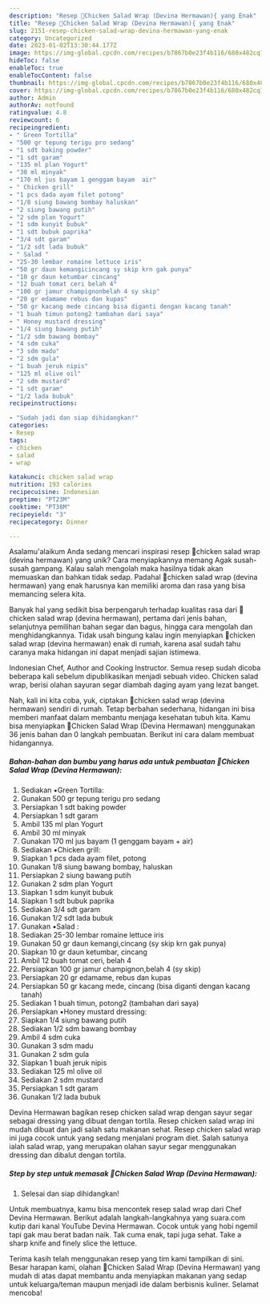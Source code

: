 ```yaml
---
description: "Resep 🥬Chicken Salad Wrap (Devina Hermawan){ yang Enak"
title: "Resep 🥬Chicken Salad Wrap (Devina Hermawan){ yang Enak"
slug: 2151-resep-chicken-salad-wrap-devina-hermawan-yang-enak
category: Uncategorized
date: 2023-01-02T13:30:44.177Z
image: https://img-global.cpcdn.com/recipes/b7867b0e23f4b116/680x482cq70/chicken-salad-wrap-devina-hermawan-foto-resep-utama.jpg
hideToc: false
enableToc: true
enableTocContent: false
thumbnail: https://img-global.cpcdn.com/recipes/b7867b0e23f4b116/680x482cq70/chicken-salad-wrap-devina-hermawan-foto-resep-utama.jpg
cover: https://img-global.cpcdn.com/recipes/b7867b0e23f4b116/680x482cq70/chicken-salad-wrap-devina-hermawan-foto-resep-utama.jpg
author: Admin
authorAv: notfound
ratingvalue: 4.8
reviewcount: 6
recipeingredient:
- " Green Tortilla"
- "500 gr tepung terigu pro sedang"
- "1 sdt baking powder"
- "1 sdt garam"
- "135 ml plan Yogurt"
- "30 ml minyak"
- "170 ml jus bayam 1 genggam bayam  air"
- " Chicken grill"
- "1 pcs dada ayam filet potong"
- "1/8 siung bawang bombay haluskan"
- "2 siung bawang putih"
- "2 sdm plan Yogurt"
- "1 sdm kunyit bubuk"
- "1 sdt bubuk paprika"
- "3/4 sdt garam"
- "1/2 sdt lada bubuk"
- " Salad "
- "25-30 lembar romaine lettuce iris"
- "50 gr daun kemangicincang sy skip krn gak punya"
- "10 gr daun ketumbar cincang"
- "12 buah tomat ceri belah 4"
- "100 gr jamur champignonbelah 4 sy skip"
- "20 gr edamame rebus dan kupas"
- "50 gr kacang mede cincang bisa diganti dengan kacang tanah"
- "1 buah timun potong2 tambahan dari saya"
- " Honey mustard dressing"
- "1/4 siung bawang putih"
- "1/2 sdm bawang bombay"
- "4 sdm cuka"
- "3 sdm madu"
- "2 sdm gula"
- "1 buah jeruk nipis"
- "125 ml olive oil"
- "2 sdm mustard"
- "1 sdt garam"
- "1/2 lada bubuk"
recipeinstructions:

- "Sudah jadi dan siap dihidangkan!"
categories:
- Resep
tags:
- chicken
- salad
- wrap

katakunci: chicken salad wrap 
nutrition: 193 calories
recipecuisine: Indonesian
preptime: "PT23M"
cooktime: "PT38M"
recipeyield: "3"
recipecategory: Dinner

---
```



Asalamu'alaikum Anda sedang mencari inspirasi resep 🥬chicken salad wrap (devina hermawan) yang unik? Cara menyiapkannya memang Agak susah-susah gampang. Kalau salah mengolah maka hasilnya tidak akan memuaskan dan bahkan tidak sedap. Padahal 🥬chicken salad wrap (devina hermawan) yang enak harusnya kan memiliki aroma dan rasa yang bisa memancing selera kita.


Banyak hal yang sedikit bisa berpengaruh terhadap kualitas rasa dari 🥬chicken salad wrap (devina hermawan), pertama dari jenis bahan, selanjutnya pemilihan bahan segar dan bagus, hingga cara mengolah dan menghidangkannya. Tidak usah bingung kalau ingin menyiapkan 🥬chicken salad wrap (devina hermawan) enak di rumah, karena asal sudah tahu caranya maka hidangan ini dapat menjadi sajian istimewa.

Indonesian Chef, Author and Cooking Instructor. Semua resep sudah dicoba beberapa kali sebelum dipublikasikan menjadi sebuah video. Chicken salad wrap, berisi olahan sayuran segar diambah daging ayam yang lezat banget.


Nah, kali ini kita coba, yuk, ciptakan 🥬chicken salad wrap (devina hermawan) sendiri di rumah. Tetap berbahan sederhana, hidangan ini bisa memberi manfaat dalam membantu menjaga kesehatan tubuh kita. Kamu bisa menyiapkan 🥬Chicken Salad Wrap (Devina Hermawan) menggunakan 36 jenis bahan dan 0 langkah pembuatan. Berikut ini cara dalam membuat hidangannya.

<!--inarticleads1-->

##### Bahan-bahan dan bumbu yang harus ada untuk pembuatan 🥬Chicken Salad Wrap (Devina Hermawan):

1. Sediakan  ▪️Green Tortilla:
1. Gunakan 500 gr tepung terigu pro sedang
1. Persiapkan 1 sdt baking powder
1. Persiapkan 1 sdt garam
1. Ambil 135 ml plan Yogurt
1. Ambil 30 ml minyak
1. Gunakan 170 ml jus bayam (1 genggam bayam + air)
1. Sediakan  ▪️Chicken grill:
1. Siapkan 1 pcs dada ayam filet, potong
1. Gunakan 1/8 siung bawang bombay, haluskan
1. Persiapkan 2 siung bawang putih
1. Gunakan 2 sdm plan Yogurt
1. Siapkan 1 sdm kunyit bubuk
1. Siapkan 1 sdt bubuk paprika
1. Sediakan 3/4 sdt garam
1. Gunakan 1/2 sdt lada bubuk
1. Gunakan  ▪️Salad :
1. Sediakan 25-30 lembar romaine lettuce iris
1. Gunakan 50 gr daun kemangi,cincang (sy skip krn gak punya)
1. Siapkan 10 gr daun ketumbar, cincang
1. Ambil 12 buah tomat ceri, belah 4
1. Persiapkan 100 gr jamur champignon,belah 4 (sy skip)
1. Persiapkan 20 gr edamame, rebus dan kupas
1. Persiapkan 50 gr kacang mede, cincang (bisa diganti dengan kacang tanah)
1. Sediakan 1 buah timun, potong2 (tambahan dari saya)
1. Persiapkan  ▪️Honey mustard dressing:
1. Siapkan 1/4 siung bawang putih
1. Sediakan 1/2 sdm bawang bombay
1. Ambil 4 sdm cuka
1. Gunakan 3 sdm madu
1. Gunakan 2 sdm gula
1. Siapkan 1 buah jeruk nipis
1. Sediakan 125 ml olive oil
1. Sediakan 2 sdm mustard
1. Persiapkan 1 sdt garam
1. Gunakan 1/2 lada bubuk


Devina Hermawan bagikan resep chicken salad wrap dengan sayur segar sebagai dressing yang dibuat dengan tortila. Resep chicken salad wrap ini mudah dibuat dan jadi salah satu makanan sehat. Resep chicken salad wrap ini juga cocok untuk yang sedang menjalani program diet. Salah satunya ialah salad wrap, yang merupakan olahan sayur segar menggunakan dressing dan dibalut dengan tortila. 

<!--inarticleads2-->

##### Step by step untuk memasak 🥬Chicken Salad Wrap (Devina Hermawan):


1. Selesai dan siap dihidangkan!

Untuk membuatnya, kamu bisa mencontek resep salad wrap dari Chef Devina Hermawan. Berikut adalah langkah-langkahnya yang suara.com kutip dari kanal YouTube Devina Hermawan. Cocok untuk yang hobi ngemil tapi gak mau berat badan naik. Tak cuma enak, tapi juga sehat. Take a sharp knife and finely slice the lettuce. 

Terima kasih telah menggunakan resep yang tim kami tampilkan di sini. Besar harapan kami, olahan 🥬Chicken Salad Wrap (Devina Hermawan) yang mudah di atas dapat membantu anda menyiapkan makanan yang sedap untuk keluarga/teman maupun menjadi ide dalam berbisnis kuliner. Selamat mencoba!
